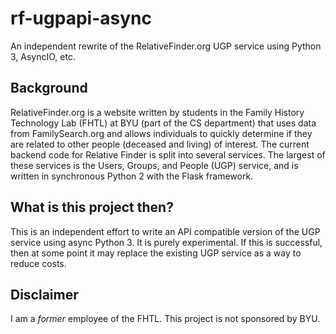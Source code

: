 # rf-ugpapi-async
An independent rewrite of the RelativeFinder.org UGP service using Python 3, AsyncIO, etc.

## Background
RelativeFinder.org is a website written by students in the Family History Technology Lab (FHTL) at BYU (part of the CS department) that uses data from FamilySearch.org and allows individuals to quickly determine if they are related to other people (deceased and living) of interest.  The current backend code for Relative Finder is split into several services.  The largest of these services is the Users, Groups, and People (UGP) service, and is written in synchronous Python 2 with the Flask framework.

## What is this project then?
This is an independent effort to write an API compatible version of the UGP service using async Python 3.  It is purely experimental.  If this is successful, then at some point it may replace the existing UGP service as a way to reduce costs.

## Disclaimer
I am a *former* employee of the FHTL.  This project is not sponsored by BYU.
